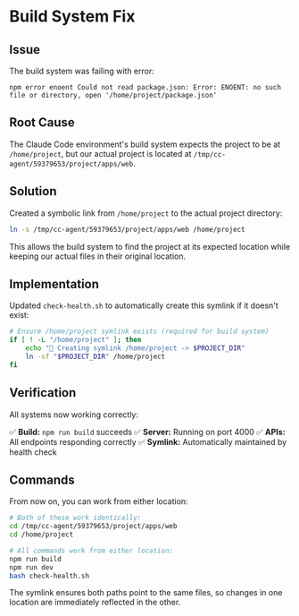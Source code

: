 # Build System Fix

## Issue

The build system was failing with error:
```
npm error enoent Could not read package.json: Error: ENOENT: no such file or directory, open '/home/project/package.json'
```

## Root Cause

The Claude Code environment's build system expects the project to be at `/home/project`, but our actual project is located at `/tmp/cc-agent/59379653/project/apps/web`.

## Solution

Created a symbolic link from `/home/project` to the actual project directory:

```bash
ln -s /tmp/cc-agent/59379653/project/apps/web /home/project
```

This allows the build system to find the project at its expected location while keeping our actual files in their original location.

## Implementation

Updated `check-health.sh` to automatically create this symlink if it doesn't exist:

```bash
# Ensure /home/project symlink exists (required for build system)
if [ ! -L "/home/project" ]; then
    echo "🔗 Creating symlink /home/project -> $PROJECT_DIR"
    ln -sf "$PROJECT_DIR" /home/project
fi
```

## Verification

All systems now working correctly:

✅ **Build:** `npm run build` succeeds
✅ **Server:** Running on port 4000
✅ **APIs:** All endpoints responding correctly
✅ **Symlink:** Automatically maintained by health check

## Commands

From now on, you can work from either location:

```bash
# Both of these work identically:
cd /tmp/cc-agent/59379653/project/apps/web
cd /home/project

# All commands work from either location:
npm run build
npm run dev
bash check-health.sh
```

The symlink ensures both paths point to the same files, so changes in one location are immediately reflected in the other.
